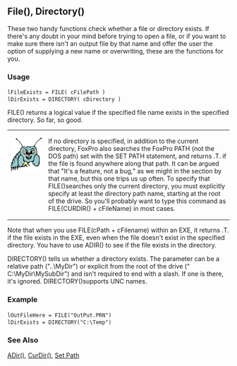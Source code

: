 ## File(), Directory()

These two handy functions check whether a file or directory exists. If there's any doubt in your mind before trying to open a file, or if you want to make sure there isn't an output file by that name and offer the user the option of supplying a new name or overwriting, these are the functions for you.

### Usage

```foxpro
lFileExists = FILE( cFilePath )
lDirExists = DIRECTORY( cDirectory )
```

FILE() returns a logical value if the specified file name exists in the specified directory. So far, so good.

<table>
<tr>
  <td width="17%" valign="top">
<p><img width="94" height="78" src="Bug.gif">
  </td>
  <td width=83%>
  <p>If no directory is specified, in addition to the current directory, FoxPro also searches the FoxPro PATH (not the DOS path) set with the SET PATH statement, and returns .T. if the file is found anywhere along that path. It can be argued that &quot;It's a feature, not a bug,&quot; as we might in the section by that name, but this one trips us up often. To specify that FILE()searches only the current directory, you must explicitly specify at least the directory path name, starting at the root of the drive. So you'll probably want to type this command as<br> FILE(CURDIR() + cFileName) in most cases.</p>
  </td>
 </tr>
</table>

Note that when you use FILE(cPath + cFilename) within an EXE, it returns .T. if the file exists in the EXE, even when the file doesn't exist in the specified directory. You have to use ADIR() to see if the file exists in the directory.

DIRECTORY() tells us whether a directory exists. The parameter can be a relative path ("..\MyDir") or explicit from the root of the drive (" C:\MyDir\MySubDir") and isn't required to end with a slash. If one is there, it's ignored. DIRECTORY()supports UNC names.

### Example

```foxpro
lOutFileHere = FILE("OutPut.PRN")
lDirExists = DIRECTORY("C:\Temp")
```
### See Also

[ADir()](s4g212.md), [CurDir()](s4g134.md), [Set Path](s4g636.md)